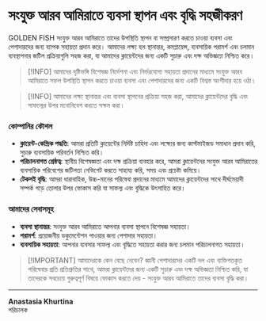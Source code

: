 # সংযুক্ত আরব আমিরাতে ব্যবসা স্থাপন এবং বৃদ্ধি সহজীকরণ

GOLDEN FISH সংযুক্ত আরব আমিরাতে তাদের উপস্থিতি স্থাপন বা সম্প্রসারণ করতে চাওয়া ব্যবসা এবং পেশাদারদের জন্য ব্যাপক সহায়তা প্রদান করে। আমাদের লক্ষ্য হল স্থানান্তর, কমপ্লায়েন্স, ব্যবসায়িক পরামর্শ এবং চলমান ব্যবস্থাপনার জটিল প্রক্রিয়াগুলি সহজ করা, যা আমাদের ক্লায়েন্টদের জন্য একটি সুচারু এবং দক্ষ অভিজ্ঞতা নিশ্চিত করে।

> [!INFO] আমাদের দৃষ্টিভঙ্গি
> বিশেষজ্ঞ নির্দেশনা এবং নির্ভরযোগ্য সহায়তা প্রদানের মাধ্যমে সংযুক্ত আরব আমিরাতে সফল উপস্থিতি স্থাপন করতে চাওয়া ব্যবসা এবং পেশাদারদের জন্য একটি বিশ্বস্ত অংশীদার হয়ে ওঠা।

> [!INFO] আমাদের লক্ষ্য
> স্থানান্তর এবং ব্যবসা স্থাপনের প্রক্রিয়া সহজ করা, আমাদের ক্লায়েন্টদের বৃদ্ধি এবং সাফল্যের উপর মনোনিবেশ করতে সক্ষম করা।

### কোম্পানির কৌশল

- **ক্লায়েন্ট-কেন্দ্রিক পদ্ধতি**: আমরা প্রতিটি ক্লায়েন্টের নির্দিষ্ট চাহিদা এবং লক্ষ্যের জন্য কাস্টমাইজড সমাধান প্রদান করি, সুচারু ব্যবসায়িক পরিবর্তন নিশ্চিত করি।
- **পরিচালনাগত শ্রেষ্ঠত্ব**: স্থানীয় বিশেষজ্ঞতা এবং দক্ষ প্রক্রিয়া ব্যবহার করে, আমরা ক্লায়েন্টদের সংযুক্ত আরব আমিরাতের ব্যবসায়িক পরিবেশের জটিলতা নেভিগেট করতে সাহায্য করি, সময় এবং প্রচেষ্টা কমিয়ে।
- **টেকসই বৃদ্ধি**: আমরা ধারাবাহিক, উচ্চ-মানের পরিষেবা প্রদানের মাধ্যমে আমাদের ক্লায়েন্টদের সাথে দীর্ঘমেয়াদী সম্পর্ক গড়ে তোলার উপর ফোকাস করি যা সাফল্য এবং বৃদ্ধিকে উৎসাহিত করে।

### আমাদের সেবাসমূহ

- **ব্যবসা স্থানান্তর**: সংযুক্ত আরব আমিরাতে আপনার ব্যবসা স্থাপনে বিশেষজ্ঞ সহায়তা।
- **পরামর্শ**: প্রয়োজনীয় ডকুমেন্টেশন পাওয়ার জন্য পেশাদার সহায়তা।
- **ব্যবসায়িক সহায়তা**: আপনার ব্যবসার সাফল্য এবং বৃদ্ধিতে সহায়তা করার জন্য চলমান পরিচালনাগত সহায়তা।

> [!IMPORTANT] আমাদেরকে কেন বেছে নেবেন?
> জ্ঞানী পেশাদারদের একটি দল এবং ব্যক্তিগতকৃত পরিষেবার প্রতি প্রতিশ্রুতির সাথে, আমরা ক্লায়েন্টদের জন্য একটি সুচারু এবং দক্ষ অভিজ্ঞতা নিশ্চিত করি, যা তাদেরকে সবচেয়ে গুরুত্বপূর্ণ বিষয়ে ফোকাস করতে দেয় - সংযুক্ত আরব আমিরাতে তাদের ব্যবসা বৃদ্ধি করা।

---

**Anastasia Khurtina**  
পরিচালক